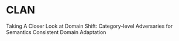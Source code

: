 # CLAN
Taking A Closer Look at Domain Shift: Category-level Adversaries for Semantics Consistent Domain Adaptation

